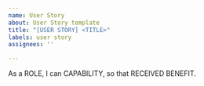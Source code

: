 ```yaml
---
name: User Story
about: User Story template
title: "[USER STORY] <TITLE>"
labels: user story
assignees: ''

---
```


As a ROLE, I can CAPABILITY, so that RECEIVED BENEFIT.
